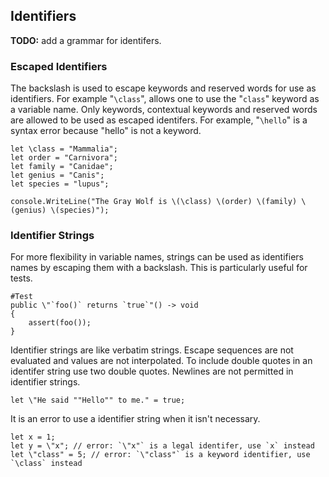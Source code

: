 ## Identifiers

**TODO:** add a grammar for identifers.

### Escaped Identifiers

The backslash is used to escape keywords and reserved words for use as identifiers. For example "`\class`", allows one to use the "`class`" keyword as a variable name. Only keywords, contextual keywords and reserved words are allowed to be used as escaped identifers. For example, "`\hello`" is a syntax error because "hello" is not a keyword.

```adamant
let \class = "Mammalia";
let order = "Carnivora";
let family = "Canidae";
let genius = "Canis";
let species = "lupus";

console.WriteLine("The Gray Wolf is \(\class) \(order) \(family) \(genius) \(species)");
```

### Identifier Strings

For more flexibility in variable names, strings can be used as identifiers names by escaping them with a backslash. This is particularly useful for tests.

```adamant
#Test
public \"`foo()` returns `true`"() -> void
{
    assert(foo());
}
```

Identifier strings are like verbatim strings. Escape sequences are not evaluated and values are not interpolated. To include double quotes in an identifer string use two double quotes. Newlines are not permitted in identifier strings.

```adamant
let \"He said ""Hello"" to me." = true;
```

It is an error to use a identifier string when it isn't necessary.

```adamant
let x = 1;
let y = \"x"; // error: `\"x"` is a legal identifer, use `x` instead
let \"class" = 5; // error: `\"class"` is a keyword identifier, use `\class` instead
```
